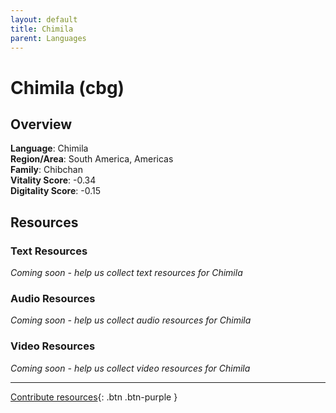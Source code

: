 ```yaml
---
layout: default
title: Chimila
parent: Languages
---
```


# Chimila (cbg)

## Overview

**Language**: Chimila  
**Region/Area**: South America, Americas  
**Family**: Chibchan  
**Vitality Score**: -0.34  
**Digitality Score**: -0.15  

## Resources

### Text Resources
*Coming soon - help us collect text resources for Chimila*

### Audio Resources
*Coming soon - help us collect audio resources for Chimila*

### Video Resources
*Coming soon - help us collect video resources for Chimila*

---

[Contribute resources](https://fairtrain.github.io/){: .btn .btn-purple }
